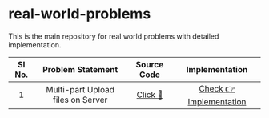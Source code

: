 # real-world-problems

This is the main repository for real world problems with detailed implementation.

|Sl No.| Problem Statement  | Source Code  | Implementation  |
|:-:|:-:|:-:|:-:|
|1| Multi-part Upload files on Server  | [ Click :file_folder: ]()  | [ Check :point_right: Implementation  ]()  |